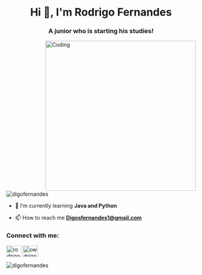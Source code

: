 <h1 align="center">Hi 👋, I'm Rodrigo Fernandes</h1>
<h3 align="center">A junior who is starting his studies!</h3>
<img align="right" alt="Coding" width="400" src="https://c.tenor.com/2uyENRmiUt0AAAAC/coding.gif">

<p align="left"> <img src="https://komarev.com/ghpvc/?username=digofernandes&label=Profile%20views&color=0e75b6&style=flat" alt="digofernandes" /> </p>

- 🌱 I’m currently learning **Java and Python**

- 📫 How to reach me **Digosfernandes1@gmail.com**

<h3 align="left">Connect with me:</h3>
<p align="left">
<a href="https://linkedin.com/in/rodrigo-souza-742175149" target="blank"><img align="center" src="https://raw.githubusercontent.com/rahuldkjain/github-profile-readme-generator/master/src/images/icons/Social/linked-in-alt.svg" alt="rodrigo-souza-742175149" height="30" width="40" /></a>
<a href="https://instagram.com/owdrigo_" target="blank"><img align="center" src="https://raw.githubusercontent.com/rahuldkjain/github-profile-readme-generator/master/src/images/icons/Social/instagram.svg" alt="owdrigo_" height="30" width="40" /></a>
</p>

<p><img align="left" src="https://github-readme-stats.vercel.app/api/top-langs?username=digofernandes&show_icons=true&locale=en&layout=compact" alt="digofernandes" /></p>
